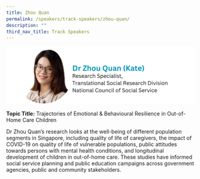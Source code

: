 ```yaml
---
title: Zhou Quan
permalink: /speakers/track-speakers/zhou-quan/
description: ""
third_nav_title: Track Speakers
---
```

<div style="display: flex; flex-wrap: wrap;">
  <div style="flex-basis: 100%; max-width: 100%;">
    <img alt="track speakers 1" src="/images/SpeakersPhoto/zhouquan.png">
  </div>
	</div>
	
**Topic Title:** Trajectories of Emotional &amp; Behavioural Resilience in Out-of-Home Care Children

Dr Zhou Quan’s  research looks at the well-being of different population segments in Singapore, including quality of life of caregivers, the impact of COVID-19 on quality of life of vulnerable populations, public attitudes towards persons with mental health conditions, and longitudinal development of children in out-of-home care. These studies have informed social service planning and public education campaigns across government agencies, public and community stakeholders.